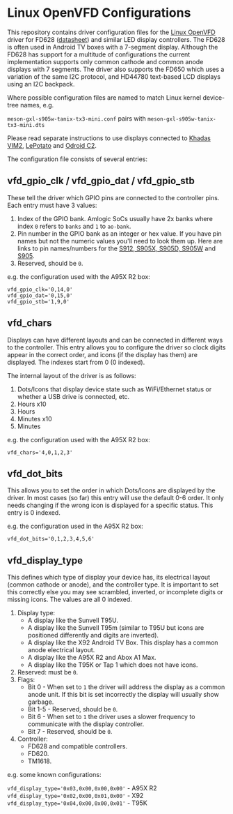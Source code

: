 # Linux OpenVFD Configurations

This repository contains driver configuration files for the [Linux OpenVFD](https://github.com/arthur-liberman/linux_openvfd) driver for FD628 ([datasheet](http://pdf1.alldatasheet.com/datasheet-pdf/view/232882/PTC/PT6964.html)) and similar LED display controllers. The FD628 is often used in Android TV boxes with a 7-segment display. Although the FD628 has support for a multitude of configurations the current implementation supports only common cathode and common anode displays with 7 segments. The driver also supports the FD650 which uses a variation of the same I2C protocol, and HD44780 text-based LCD displays using an I2C backpack.

Where possible configuration files are named to match Linux kernel device-tree names, e.g.

`meson-gxl-s905w-tanix-tx3-mini.conf` pairs with `meson-gxl-s905w-tanix-tx3-mini.dts`

Please read separate instructions to use displays connected to [Khadas VIM2](meson-gxm-khadas-vim2-README.md), [LePotato](meson-gxl-s905x-libretech-cc-README.md) and [Odroid C2](meson-gxbb-odroid-c2-README.md).

The configuration file consists of several entries:

## vfd_gpio_clk / vfd_gpio_dat / vfd_gpio_stb

These tell the driver which GPIO pins are connected to the controller pins. Each entry must have 3 values:

1. Index of the GPIO bank. Amlogic SoCs usually have 2x banks where index `0` refers to `banks` and `1` to `ao-bank`.
1. Pin number in the GPIO bank as an integer or hex value. If you have pin names but not the numeric values you'll need to look them up. Here are links to pin names/numbers for the [S912, S905X, S905D, S905W](https://github.com/openSUSE/kernel/blob/master/include/dt-bindings/gpio/meson-gxl-gpio.h) and [S905](https://github.com/openSUSE/kernel/blob/master/include/dt-bindings/gpio/meson-gxbb-gpio.h).
1. Reserved, should be `0`.

e.g. the configuration used with the A95X R2 box:

`vfd_gpio_clk='0,14,0'`<br>
`vfd_gpio_dat='0,15,0'`<br>
`vfd_gpio_stb='1,9,0'`

## vfd_chars

Displays can have different layouts and can be connected in different ways to the controller. This entry allows you to configure the driver so clock digits appear in the correct order, and icons (if the display has them) are displayed. The indexes start from 0 (0 indexed).  

The internal layout of the driver is as follows:

1. Dots/Icons that display device state such as WiFi/Ethernet status or whether a USB drive is connected, etc.
1. Hours x10
1. Hours
1. Minutes x10
1. Minutes

e.g. the configuration used with the A95X R2 box:

`vfd_chars='4,0,1,2,3'`

## vfd_dot_bits

This allows you to set the order in which Dots/Icons are displayed by the driver. In most cases (so far) this entry will use the default 0-6 order. It only needs changing if the wrong icon is displayed for a specific status. This entry is 0 indexed.

e.g. the configuration used in the A95X R2 box:

`vfd_dot_bits='0,1,2,3,4,5,6'`

## vfd_display_type

This defines which type of display your device has, its electrical layout (common cathode or anode), and the controller type. It is important to set this correctly else you may see scrambled, inverted, or incomplete digits or missing icons. The values are all 0 indexed.

1. Display type:
   * A display like the Sunvell T95U.
   * A display like the Sunvell T95m (similar to T95U but icons are positioned differently and digits are inverted).
   * A display like the X92 Android TV Box. This display has a common anode electrical layout.
   * A display like the A95X R2 and Abox A1 Max.
   * A display like the T95K or Tap 1 which does not have icons.
1. Reserved: must be `0`.
1. Flags:
   * Bit 0 - When set to `1` the driver will address the display as a common anode unit. If this bit is set incorrectly the display will usually show garbage.
   * Bit 1-5 - Reserved, should be `0`.
   * Bit 6 - When set to `1` the driver uses a slower frequency to communicate with the display controller.
   * Bit 7 - Reserved, should be `0`.
1. Controller:
   * FD628 and compatible controllers.
   * FD620.
   * TM1618.

e.g. some known configurations:

`vfd_display_type='0x03,0x00,0x00,0x00'` - A95X R2<br>
`vfd_display_type='0x02,0x00,0x01,0x00'` - X92<br>
`vfd_display_type='0x04,0x00,0x00,0x01'` - T95K
